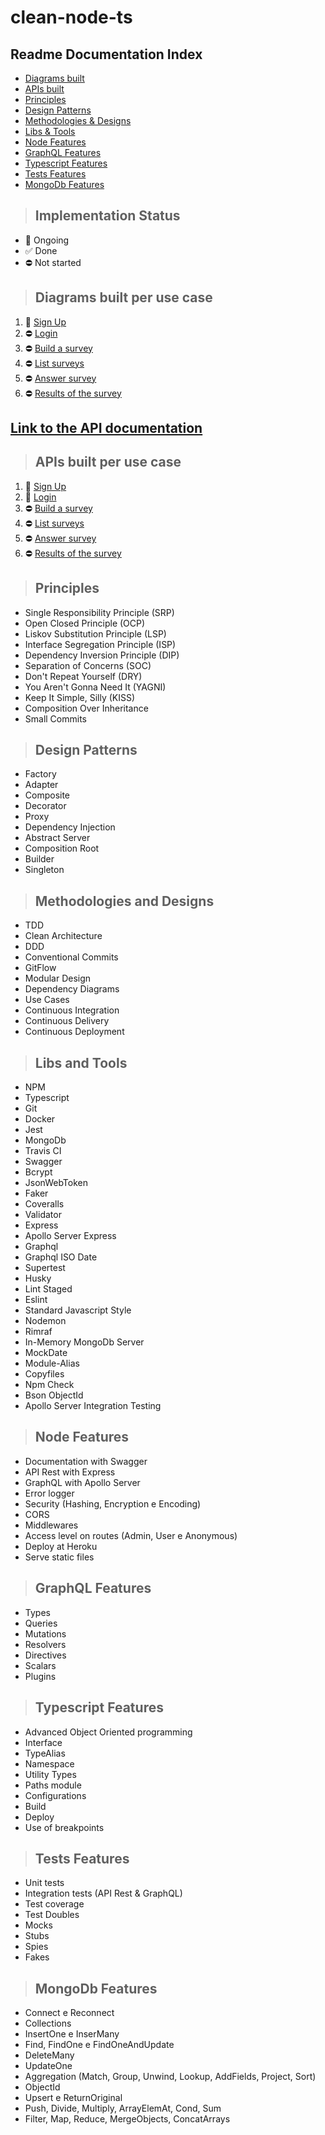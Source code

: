 # clean-node-ts

## Readme Documentation Index

* [Diagrams built](#diagrams-built-per-use-case)
* [APIs built](#apis-built-per-use-case)
* [Principles](#principles)
* [Design Patterns](#design-patterns)
* [Methodologies & Designs](#methodologies-and-designs)
* [Libs & Tools](#libs-and-tools)
* [Node Features](#node-features)
* [GraphQL Features](#graphql-features)
* [Typescript Features](#typescript-features)
* [Tests Features](#tests-features)
* [MongoDb Features](#mongodb-features)

> ## Implementation Status

- 🚧  Ongoing
- ✅  Done
- ⛔  Not started

> ## Diagrams built per use case

1. 🚧 [Sign Up](./requirements/signup/diagram.md)
2. ⛔ [Login](./requirements/login/diagram.md)
3. ⛔ [Build a survey](./requirements/add-survey/diagram.md)
4. ⛔ [List surveys](./requirements/load-surveys/diagram.md)
5. ⛔ [Answer survey](./requirements/save-survey-result/diagram.md)
6. ⛔ [Results of the survey](./requirements/load-survey-result/diagram.md)

## [**Link to the API documentation**]()

> ## APIs built per use case

1. 🚧 [Sign Up](./requirements/signup/signup.md)
2. 🚧 [Login](./requirements/login/login.md)
3. ⛔ [Build a survey](./requirements/add-survey/add-survey.md)
4. ⛔ [List surveys](./requirements/load-surveys/load-surveys.md)
5. ⛔ [Answer survey](./requirements/save-survey-result/save-survey-result.md)
6. ⛔ [Results of the survey](./requirements/load-survey-result/load-survey-result.md)

> ## Principles

* Single Responsibility Principle (SRP)
* Open Closed Principle (OCP)
* Liskov Substitution Principle (LSP)
* Interface Segregation Principle (ISP)
* Dependency Inversion Principle (DIP)
* Separation of Concerns (SOC)
* Don't Repeat Yourself (DRY)
* You Aren't Gonna Need It (YAGNI)
* Keep It Simple, Silly (KISS)
* Composition Over Inheritance
* Small Commits

> ## Design Patterns

* Factory
* Adapter
* Composite
* Decorator
* Proxy
* Dependency Injection
* Abstract Server
* Composition Root
* Builder
* Singleton

> ## Methodologies and Designs

* TDD
* Clean Architecture
* DDD
* Conventional Commits
* GitFlow
* Modular Design
* Dependency Diagrams
* Use Cases
* Continuous Integration
* Continuous Delivery
* Continuous Deployment

> ## Libs and Tools

* NPM
* Typescript
* Git
* Docker
* Jest
* MongoDb
* Travis CI
* Swagger
* Bcrypt
* JsonWebToken
* Faker
* Coveralls
* Validator
* Express
* Apollo Server Express
* Graphql
* Graphql ISO Date
* Supertest
* Husky
* Lint Staged
* Eslint
* Standard Javascript Style
* Nodemon
* Rimraf
* In-Memory MongoDb Server
* MockDate
* Module-Alias
* Copyfiles
* Npm Check
* Bson ObjectId
* Apollo Server Integration Testing

> ## Node Features

* Documentation with Swagger
* API Rest with Express
* GraphQL with Apollo Server
* Error logger
* Security (Hashing, Encryption e Encoding)
* CORS
* Middlewares
* Access level on routes (Admin, User e Anonymous)
* Deploy at Heroku
* Serve static files

> ## GraphQL Features

* Types
* Queries
* Mutations
* Resolvers
* Directives
* Scalars
* Plugins

> ## Typescript Features

* Advanced Object Oriented programming
* Interface
* TypeAlias
* Namespace
* Utility Types
* Paths module
* Configurations
* Build
* Deploy
* Use of breakpoints

> ## Tests Features

* Unit tests
* Integration tests (API Rest & GraphQL)
* Test coverage
* Test Doubles
* Mocks
* Stubs
* Spies
* Fakes

> ## MongoDb Features

* Connect e Reconnect
* Collections
* InsertOne e InserMany
* Find, FindOne e FindOneAndUpdate
* DeleteMany
* UpdateOne
* Aggregation (Match, Group, Unwind, Lookup, AddFields, Project, Sort)
* ObjectId
* Upsert e ReturnOriginal
* Push, Divide, Multiply, ArrayElemAt, Cond, Sum
* Filter, Map, Reduce, MergeObjects, ConcatArrays
